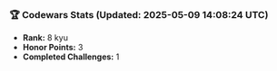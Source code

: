 ### 🏆 Codewars Stats (Updated: 2025-05-09 14:08:24 UTC)

- **Rank:** 8 kyu
- **Honor Points:** 3
- **Completed Challenges:** 1
